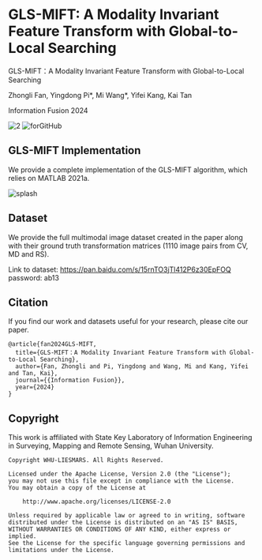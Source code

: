 # GLS-MIFT: A Modality Invariant Feature Transform with Global-to-Local Searching

GLS-MIFT：A Modality Invariant Feature Transform with Global-to-Local Searching

Zhongli Fan, Yingdong Pi*, Mi Wang*, Yifei Kang, Kai Tan

Information Fusion 2024

![2](https://github.com/ZhongLi-Fan/GLS-MIFT/assets/46316180/055f8d66-ea92-44e1-9fa5-5cd8594b6cd2)
![forGitHub](https://github.com/ZhongLi-Fan/GLS-MIFT/assets/46316180/7431f8a2-9f88-424b-9419-1cb146851c0a)


## GLS-MIFT Implementation

We provide a complete implementation of the GLS-MIFT algorithm, which relies on MATLAB 2021a.

![splash](https://github.com/ZhongLi-Fan/GLS-MIFT/assets/46316180/33ead260-4044-41ae-95fb-a8749ed55fa4)

## Dataset

We provide the full multimodal image dataset created in the paper along with their ground truth transformation matrices (1110 image pairs from CV, MD and RS).

Link to dataset: https://pan.baidu.com/s/15rnTO3jTl412P6z30EpFOQ password: ab13

## Citation

If you find our work and datasets useful for your research, please cite our paper.

~~~
@article{fan2024GLS-MIFT,
  title={GLS-MIFT：A Modality Invariant Feature Transform with Global-to-Local Searching},
  author={Fan, Zhongli and Pi, Yingdong and Wang, Mi and Kang, Yifei and Tan, Kai},
  journal={{Information Fusion}},
  year={2024}
}
~~~

## Copyright

This work is affiliated with State Key Laboratory of Information Engineering in Surveying, Mapping and Remote Sensing, Wuhan University.

~~~
Copyright WHU-LIESMARS. All Rights Reserved.

Licensed under the Apache License, Version 2.0 (the "License");
you may not use this file except in compliance with the License.
You may obtain a copy of the License at

    http://www.apache.org/licenses/LICENSE-2.0

Unless required by applicable law or agreed to in writing, software
distributed under the License is distributed on an "AS IS" BASIS,
WITHOUT WARRANTIES OR CONDITIONS OF ANY KIND, either express or implied.
See the License for the specific language governing permissions and
limitations under the License.
~~~



